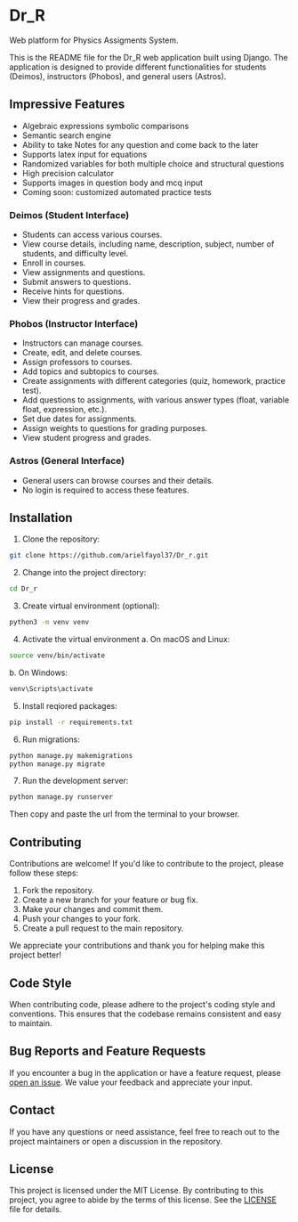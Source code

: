 # Dr_R
Web platform for Physics Assigments System.

This is the README file for the Dr_R web application built using Django. The application is designed to provide different functionalities for students (Deimos), instructors (Phobos), and general users (Astros).

## Impressive Features
- Algebraic expressions symbolic comparisons
- Semantic search engine
- Ability to take Notes for any question and come back to the later
- Supports latex input for equations
- Randomized variables for both multiple choice and structural questions
- High precision calculator
- Supports images in question body and mcq input
- Coming soon: customized automated practice tests
### Deimos (Student Interface)

- Students can access various courses.
- View course details, including name, description, subject, number of students, and difficulty level.
- Enroll in courses.
- View assignments and questions.
- Submit answers to questions.
- Receive hints for questions.
- View their progress and grades.

### Phobos (Instructor Interface)

- Instructors can manage courses.
- Create, edit, and delete courses.
- Assign professors to courses.
- Add topics and subtopics to courses.
- Create assignments with different categories (quiz, homework, practice test).
- Add questions to assignments, with various answer types (float, variable float, expression, etc.).
- Set due dates for assignments.
- Assign weights to questions for grading purposes.
- View student progress and grades.

### Astros (General Interface)

- General users can browse courses and their details.
- No login is required to access these features.

## Installation

1. Clone the repository:

```bash
git clone https://github.com/arielfayol37/Dr_r.git
```

2. Change into the project directory:
```bash
cd Dr_r
```

3. Create virtual environment (optional):
```bash
python3 -m venv venv
```

4. Activate the virtual environment
  a. On macOS and Linux:
  ```bash
  source venv/bin/activate
  ```
  b. On Windows:
  ```bash
  venv\Scripts\activate
  ```

5. Install reqiored packages:
```bash
pip install -r requirements.txt
```

6. Run migrations:
```bash
python manage.py makemigrations
python manage.py migrate
```

7. Run the development server:
```bash
python manage.py runserver
```
Then copy and paste the url from the terminal to your browser.

## Contributing

Contributions are welcome! If you'd like to contribute to the project, please follow these steps:

1. Fork the repository.
2. Create a new branch for your feature or bug fix.
3. Make your changes and commit them.
4. Push your changes to your fork.
5. Create a pull request to the main repository.

We appreciate your contributions and thank you for helping make this project better!

## Code Style

When contributing code, please adhere to the project's coding style and conventions. This ensures that the codebase remains consistent and easy to maintain.

## Bug Reports and Feature Requests

If you encounter a bug in the application or have a feature request, please [open an issue](https://github.com/arielfayol37/Dr_r/issues). We value your feedback and appreciate your input.

## Contact

If you have any questions or need assistance, feel free to reach out to the project maintainers or open a discussion in the repository.

## License

This project is licensed under the MIT License. By contributing to this project, you agree to abide by the terms of this license. See the [LICENSE](LICENSE) file for details.

